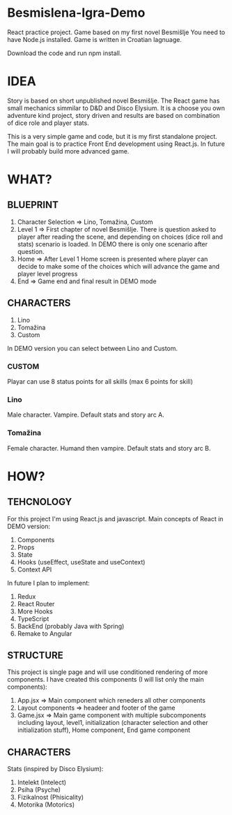 # Besmislena-Igra-Demo
React practice project. Game based on my first novel Besmišlje
You need to have Node.js installed.
Game is written in Croatian lagnuage.

Download the code and run npm install.

# IDEA

Story is based on short unpublished novel Besmišlje. The React game has small mechanics simmilar to D&D and Disco Elysium. It is a choose you own adventure kind project, story driven and results are based on combination of dice role and player stats.

This is a very simple game and code, but it is my first standalone project. The main goal is to practice Front End development using React.js. In future I will probably build more advanced game.

# WHAT?

## BLUEPRINT

1.	Character Selection => Lino, Tomažina, Custom 
2.	Level 1 => First chapter of novel Besmišlje. There is question asked to player after reading the scene, and depending on choices (dice roll and stats) scenario is loaded. In DEMO there is only one scenario after question.
3.	Home => After Level 1 Home screen is presented where player can decide to make some of the choices which will advance the game and player level progress
4.  End => Game end and final result in DEMO mode

## CHARACTERS

1.	Lino
2.	Tomažina
3.	Custom

In DEMO version you can select between Lino and Custom. 

### CUSTOM

Playar can use 8 status points for all skills (max 6 points for skill)

### Lino

Male character. Vampire. Default stats and story arc A.

### Tomažina

Female character. Humand then vampire. Default stats and story arc B.

# HOW?

## TEHCNOLOGY

For this project I'm using React.js and javascript. Main concepts of React in DEMO version:
1. Components
2. Props
3. State
4. Hooks (useEffect, useState and useContext)
5. Context API

In future I plan to implement:
1. Redux
2. React Router
3. More Hooks
4. TypeScript
5. BackEnd (probably Java with Spring)
6. Remake to Angular

## STRUCTURE

This project is single page and will use conditioned rendering of more components.
I have created this components (I will list only the main components):
1. App.jsx => Main component which reneders all other components
2. Layout components => headeer and footer of the game
3. Game.jsx => Main game component with multiple subcomponents including layout, level1, initialization (character selection and other initialization stuff), Home component, End game component

## CHARACTERS

Stats (inspired by Disco Elysium): 
1. Intelekt (Intelect)
2. Psiha (Psyche)
3. Fizikalnost (Phisicality)
4. Motorika (Motorics)
